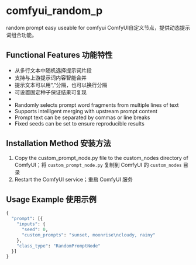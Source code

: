 # comfyui_random_p
random prompt easy useable for comfyui
ComfyUI自定义节点，提供动态提示词组合功能。

## Functional Features 功能特性
- 从多行文本中随机选择提示词片段
- 支持与上游提示词内容智能合并
- 提示文本可以用“,”分隔，也可以换行分隔
- 可设置固定种子保证结果可复现
- 
- Randomly selects prompt word fragments from multiple lines of text
- Supports intelligent merging with upstream prompt content
- Prompt text can be separated by commas or line breaks
- Fixed seeds can be set to ensure reproducible results

## Installation Method 安装方法
1. Copy the custom_prompt_node.py file to the custom_nodes directory of ComfyUI；将 `custom_prompt_node.py` 复制到 ComfyUI 的 `custom_nodes` 目录
2. Restart the ComfyUI service；重启 ComfyUI 服务

## Usage Example 使用示例
```python
{
  "prompt": [{
    "inputs": {
      "seed": 0,
      "custom_prompts": "sunset, moonrise\ncloudy, rainy"
    },
    "class_type": "RandomPromptNode"
  }]
}
